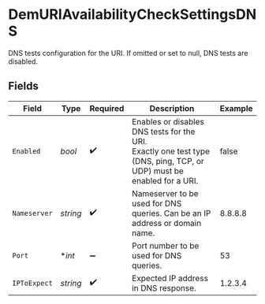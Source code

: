 # DemURIAvailabilityCheckSettingsDNS

DNS tests configuration for the URI. If omitted or set to null, DNS tests are disabled.


## Fields

| Field                                                                                                                | Type                                                                                                                 | Required                                                                                                             | Description                                                                                                          | Example                                                                                                              |
| -------------------------------------------------------------------------------------------------------------------- | -------------------------------------------------------------------------------------------------------------------- | -------------------------------------------------------------------------------------------------------------------- | -------------------------------------------------------------------------------------------------------------------- | -------------------------------------------------------------------------------------------------------------------- |
| `Enabled`                                                                                                            | *bool*                                                                                                               | :heavy_check_mark:                                                                                                   | Enables or disables DNS tests for the URI.<br/>Exactly one test type (DNS, ping, TCP, or UDP) must be enabled for a URI. | false                                                                                                                |
| `Nameserver`                                                                                                         | *string*                                                                                                             | :heavy_check_mark:                                                                                                   | Nameserver to be used for DNS queries. Can be an IP address or domain name.                                          | 8.8.8.8                                                                                                              |
| `Port`                                                                                                               | **int*                                                                                                               | :heavy_minus_sign:                                                                                                   | Port number to be used for DNS queries.                                                                              | 53                                                                                                                   |
| `IPToExpect`                                                                                                         | *string*                                                                                                             | :heavy_check_mark:                                                                                                   | Expected IP address in DNS response.                                                                                 | 1.2.3.4                                                                                                              |